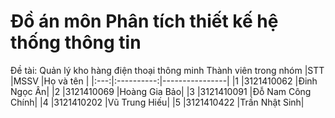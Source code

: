 # Đồ án môn Phân tích thiết kế hệ thống thông tin
 Đề tài: Quản lý kho hàng điện thoại thông minh
 Thành viên trong nhóm
 |STT  |MSSV        |Họ và tên       |
|:---:|:----------:|----------------|
|1    |3121410062  |Đinh Ngọc Ân|
|2    |3121410069  |Hoàng Gia Bảo|
|3    |3121410091  |Đỗ Nam Công Chính|
|4    |3121410202  |Vũ Trung Hiếu|
|5    |3121410422  |Trần Nhật Sinh|
